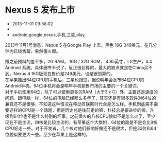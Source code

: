 # Nexus 5 发布上市
- 2013-11-01 09:58:02
- 
- android,google,nexus,手机,三星,play,

2013年11月1号消息，Nexus 5 在Google Play 上市，黑色 16G 349美元，在几分钟内已经售罄。果然很火爆。<div>跟之前预料的差不多，2G RAM， 16G / 32G ROM， 4.95英寸，LG生产，4.4 Android 系统。具体细节不说了，反正很划算的，最大的缺点就是在China买不到。Nexus 4 16G版现在售价是249美元，也是很划算的。</div><div>在苹果推出64位CPU的手机后，三星也跟进，据说明年会发布64位CPU的Android手机。64位手机将会是明年手机销售市场的主要的一个关键词。</div><div>对于手机使用64位，除了可以使用更多的RAM（大于3.x G）外，主要还是速度的问题。跟电脑一样，64位的电脑已经那么多年了，其实还是有很多软件对64位的兼容还不是很够，不知道这种情况在移动互联网时代会是怎么样。手机到底需不需要这样的CPU是一个话题，但是历史总是往前走的嘛，科技总是要进步的嘛，升级到64位也不是什么特别的坏事。之前很火的八核CPU貌似不是怎么火了，至少现在不是主流，四核是比较主流的。有苹果这个大旗帜，64位的路是不是会比8核CPU好走一些。对于开发者，几个核对他们影响好像还不是很大，但是32位和64位貌似要更大一些。至少在苹果上是这样的。</div><div><div><br /></div></div>